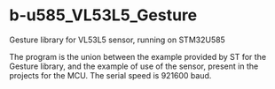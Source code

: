 # b-u585_VL53L5_Gesture
Gesture library for VL53L5 sensor, running on STM32U585

The program is the union between the example provided by ST for the Gesture library, and the example of use of the sensor, present in the projects for the MCU. The serial speed is 921600 baud.

